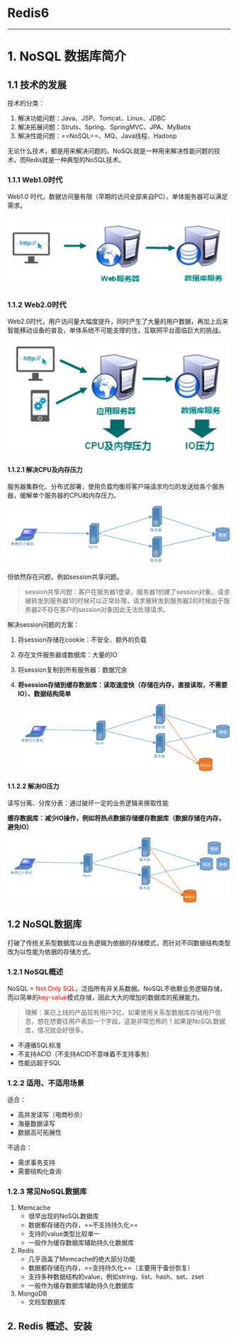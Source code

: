 # Redis6

---

# 1. NoSQL 数据库简介

## 1.1 技术的发展

技术的分类：

1.  解决功能问题：Java、JSP、Tomcat、Linux、JDBC
2.  解决拓展问题：Struts、Spring、SpringMVC、JPA、MyBatis
3.  解决性能问题：==NoSQL==、MQ、Java线程、Hadoop

无论什么技术，都是用来解决问题的。NoSQL就是一种用来解决性能问题的技术，而Redis就是一种典型的NoSQL技术。

### 1.1.1 Web1.0时代

Web1.0 时代，数据访问量有限（早期的访问全部来自PC），单体服务器可以满足需求。

![image-20210803211622395](markdown/Redis6.assets/image-20210803211622395.png)

### 1.1.2 Web2.0时代

Web2.0时代，用户访问量大幅度提升，同时产生了大量的用户数据，再加上后来智能移动设备的普及，单体系统不可能支撑的住，互联网平台面临巨大的挑战。

![image-20210803212043067](markdown/Redis6.assets/image-20210803212043067.png)

#### 1.1.2.1 解决CPU及内存压力

服务器集群化、分布式部署，使用负载均衡将客户端请求均匀的发送给各个服务器，缓解单个服务器的CPU和内存压力。

![image-20210803213248660](markdown/Redis6.assets/image-20210803213248660.png)

但依然存在问题，例如session共享问题。

>   session共享问题：客户在服务器1登录，服务器1创建了session对象。请求被转发到服务器1的时候可以正常处理，请求被转发到服务器2的时候由于服务器2不存在客户的session对象因此无法处理请求。

解决session问题的方案：

1.  将session存储在cookie：不安全、额外的负载

2.  存在文件服务器或数据库：大量的IO

3.  将session复制到所有服务器：数据冗余

4.  **将session存储到缓存数据库：读取速度快（存储在内存，直接读取，不需要IO）、数据结构简单**

    ![image-20210803214342905](markdown/Redis6.assets/image-20210803214342905.png)

#### 1.1.2.2 解决IO压力

读写分离、分库分表：通过破坏一定的业务逻辑来换取性能

**缓存数据库：减少IO操作，例如将热点数据存储缓存数据库（数据存储在内存，避免IO）**

![image-20210803214547858](markdown/Redis6.assets/image-20210803214547858.png)

## 1.2 NoSQL数据库

打破了传统关系型数据库以业务逻辑为依据的存储模式，而针对不同数据结构类型改为以性能为依据的存储方式。

### 1.2.1 NoSQL概述

NoSQL = <font color = red>Not Only SQL</font>，泛指所有非关系数据。NoSQL不依赖业务逻辑存储，而以简单的<font color = red>key-value</font>模式存储，因此大大的增加的数据库的拓展能力。

>   理解：某已上线的产品现有用户3亿，如果使用关系型数据库存储用户信息，想在想要往用户表加一个字段，这是非常恐怖的！如果是NoSQL数据库，情况就会好很多。

-   不遵循SQL标准
-   不支持ACID（不支持ACID不意味着不支持事务）
-   性能远超于SQL

### 1.2.2 适用、不适用场景

适合：

-   高并发读写（电商秒杀）
-   海量数据读写
-   数据高可拓展性

不适合：

-   需求事务支持
-   需要结构化查询

### 1.2.3 常见NoSQL数据库

1.  Memcache
    -   很早出现的NoSQL数据库
    -   数据都存储在内存，==不支持持久化==
    -   支持的value类型比较单一
    -   一般作为缓存数据库辅助持久化数据库
2.  Redis
    -   几乎涵盖了Memcache的绝大部分功能
    -   数据都存储在内存，==支持持久化==（主要用于备份恢复）
    -   支持多种数据结构的value，例如string、list、hash、set、zset
    -   一般作为缓存数据库辅助持久化数据库
3.  MongoDB
    -   文档型数据库

## 2. Redis 概述、安装

